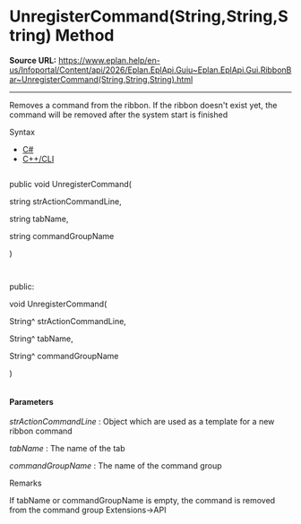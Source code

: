 # UnregisterCommand(String,String,String) Method

**Source URL:** https://www.eplan.help/en-us/Infoportal/Content/api/2026/Eplan.EplApi.Guiu~Eplan.EplApi.Gui.RibbonBar~UnregisterCommand(String,String,String).html

---

Removes a command from the ribbon. If the ribbon doesn't exist yet, the command will be removed after the system start is finished

Syntax

- [C#](#i-syntax-CS)
- [C++/CLI](#i-syntax-CPP2005)

```
```
public void UnregisterCommand( 

   string strActionCommandLine,

   string tabName,

   string commandGroupName

)
```
```

```
```
public:

void UnregisterCommand( 

   String^ strActionCommandLine,

   String^ tabName,

   String^ commandGroupName

)
```
```

#### Parameters

*strActionCommandLine*
:   Object which are used as a template for a new ribbon command

*tabName*
:   The name of the tab

*commandGroupName*
:   The name of the command group

Remarks

If tabName or commandGroupName is empty, the command is removed from the command group Extensions->API
